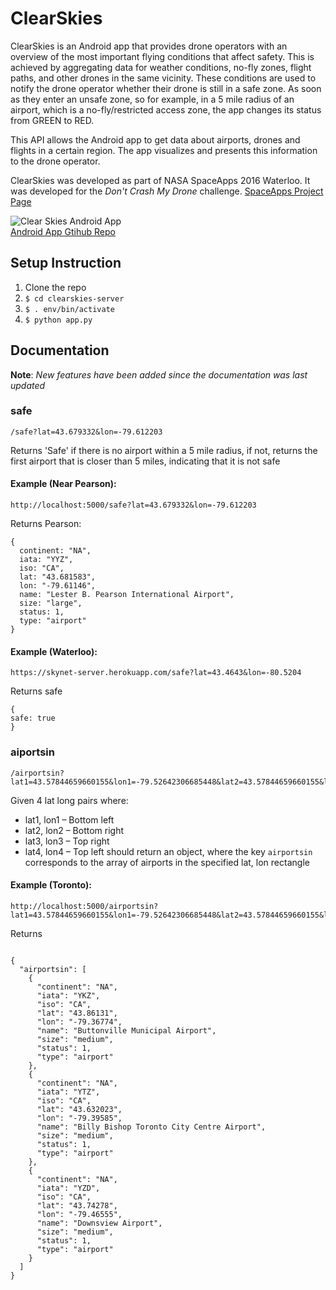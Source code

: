 
# ClearSkies

ClearSkies is an Android app that provides drone operators with an overview of the most important flying conditions that affect safety. This is achieved by aggregating data for weather conditions, no-fly zones, flight paths, and other drones in the same vicinity. These conditions are used to notify the drone operator whether their drone is still in a safe zone. As soon as they enter an unsafe zone, so for example, in a 5 mile radius of an airport, which is a no-fly/restricted access zone, the app changes its status from GREEN to RED.

This API allows the Android app to get data about airports, drones and flights in a certain region. The app visualizes and presents this information to the drone operator.

ClearSkies was developed as part of NASA SpaceApps 2016 Waterloo. It was developed for the *Don't Crash My Drone* challenge.
[SpaceApps Project Page](https://2016.spaceappschallenge.org/challenges/aero/dont-crash-my-drone/projects/clearskies)

![Clear Skies Android App](https://raw.githubusercontent.com/moaazsidat/clearskies-server/master/clearskies_android_app.png)  
[Android App Gtihub Repo](https://github.com/mmmoussa/Skynet-Client)

## Setup Instruction

1. Clone the repo
2. `$ cd clearskies-server`
3. `$ . env/bin/activate`
4. `$ python app.py`


## Documentation 

**Note**: *New features have been added since the documentation was last updated*

### safe
```
/safe?lat=43.679332&lon=-79.612203
```
Returns 'Safe' if there is no airport within a 5 mile radius, if not, returns the first airport that is closer than 5 miles, indicating that it is not safe

#### Example (Near Pearson):
```
http://localhost:5000/safe?lat=43.679332&lon=-79.612203
```
Returns Pearson:
```
{
  continent: "NA",
  iata: "YYZ",
  iso: "CA",
  lat: "43.681583",
  lon: "-79.61146",
  name: "Lester B. Pearson International Airport",
  size: "large",
  status: 1,
  type: "airport"
}
```
#### Example (Waterloo):
```
https://skynet-server.herokuapp.com/safe?lat=43.4643&lon=-80.5204
```
Returns safe
```
{
safe: true
}
```

### aiportsin
```
/airportsin?lat1=43.57844659660155&lon1=-79.52642306685448&lat2=43.57844659660155&lon2=-79.24182560294867&lat3=43.897733906604834&lon3=-79.24182560294867&lat4=43.897733906604834&lon4=-79.52642306685448
```
Given 4 lat long pairs where:
* lat1, lon1 – Bottom left
* lat2, lon2 – Bottom right
* lat3, lon3 – Top right
* lat4, lon4 – Top left
should return an object, where the key `airportsin` corresponds to the array of airports in the specified lat, lon rectangle

#### Example (Toronto):
```
http://localhost:5000/airportsin?lat1=43.57844659660155&lon1=-79.52642306685448&lat2=43.57844659660155&lon2=-79.24182560294867&lat3=43.897733906604834&lon3=-79.24182560294867&lat4=43.897733906604834&lon4=-79.52642306685448
```
Returns
```

{
  "airportsin": [
    {
      "continent": "NA",
      "iata": "YKZ",
      "iso": "CA",
      "lat": "43.86131",
      "lon": "-79.36774",
      "name": "Buttonville Municipal Airport",
      "size": "medium",
      "status": 1,
      "type": "airport"
    },
    {
      "continent": "NA",
      "iata": "YTZ",
      "iso": "CA",
      "lat": "43.632023",
      "lon": "-79.39585",
      "name": "Billy Bishop Toronto City Centre Airport",
      "size": "medium",
      "status": 1,
      "type": "airport"
    },
    {
      "continent": "NA",
      "iata": "YZD",
      "iso": "CA",
      "lat": "43.74278",
      "lon": "-79.46555",
      "name": "Downsview Airport",
      "size": "medium",
      "status": 1,
      "type": "airport"
    }
  ]
}
```
